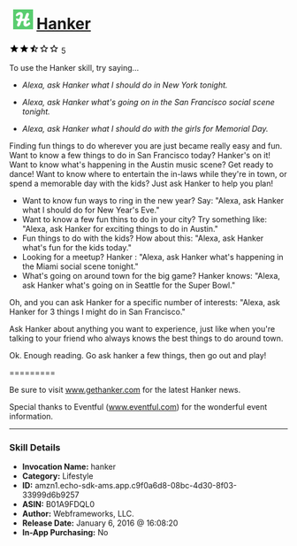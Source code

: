 # &nbsp;<img src="skill_icon" alt="Hanker icon" width="36"> [Hanker](http://alexa.amazon.com/#skills/amzn1.echo-sdk-ams.app.c9f0a6d8-08bc-4d30-8f03-33999d6b9257)
![2.5 stars](../../images/ic_star_black_18dp_1x.png)![2.5 stars](../../images/ic_star_black_18dp_1x.png)![2.5 stars](../../images/ic_star_half_black_18dp_1x.png)![2.5 stars](../../images/ic_star_border_black_18dp_1x.png)![2.5 stars](../../images/ic_star_border_black_18dp_1x.png) 5

To use the Hanker skill, try saying...

* *Alexa, ask Hanker what I should do in New York tonight.*

* *Alexa, ask Hanker what's going on in the San Francisco social scene tonight.*

* *Alexa, ask Hanker what I should do with the girls for Memorial Day.*

Finding fun things to do wherever you are just became really easy and fun. Want to know a few things to do in San Francisco today? Hanker's on it! Want to know what's happening in the Austin music scene? Get ready to dance! Want to know where to entertain the in-laws while they're in town, or spend a memorable day with the kids? Just ask Hanker to help you plan!

- Want to know fun ways to ring in the new year? Say: "Alexa, ask Hanker what I should do for New Year's Eve."
- Want to know a few fun thins to do in your city? Try something like: "Alexa, ask Hanker for exciting things to do in Austin."
- Fun things to do with the kids? How about this: "Alexa, ask Hanker what's fun for the kids today."
- Looking for a meetup? Hanker : "Alexa, ask Hanker what's happening in the Miami social scene tonight."
- What's going on around town for the big game? Hanker knows: "Alexa, ask Hanker what's going on in Seattle for the Super Bowl."

Oh, and you can ask Hanker for a specific number of interests: "Alexa, ask Hanker for 3 things I might do in San Francisco."

Ask Hanker about anything you want to experience, just like when you're talking to your friend who always knows the best things to do around town.

Ok. Enough reading. Go ask hanker a few things, then go out and play!

=========

Be sure to visit www.gethanker.com for the latest Hanker news.

Special thanks to Eventful (www.eventful.com) for the wonderful event information.

***

### Skill Details

* **Invocation Name:** hanker
* **Category:** Lifestyle
* **ID:** amzn1.echo-sdk-ams.app.c9f0a6d8-08bc-4d30-8f03-33999d6b9257
* **ASIN:** B01A9FDQL0
* **Author:** Webframeworks, LLC.
* **Release Date:** January 6, 2016 @ 16:08:20
* **In-App Purchasing:** No
